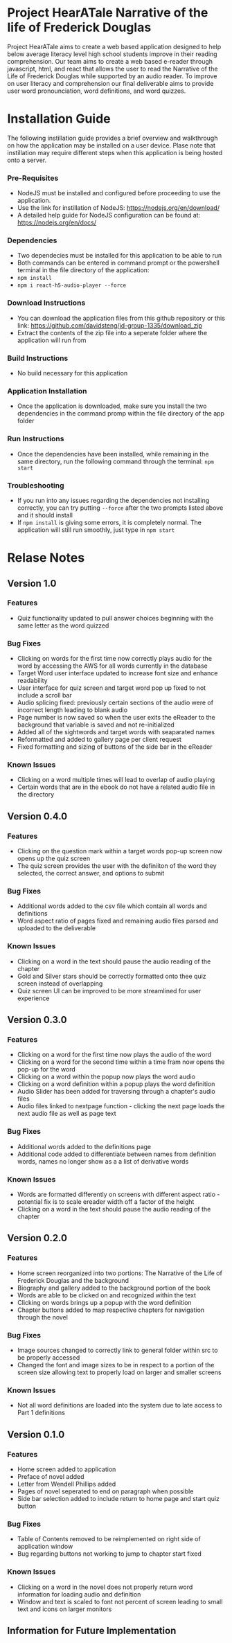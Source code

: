 # Project HearATale Narrative of the life of Frederick Douglas
Project HearATale aims to create a web based application designed to help below average literacy level high school students improve in their reading comprehension.
Our team aims to create a web based e-reader through javascript, html, and react that allows the user to read the Narrative of the Life of Frederick Douglas while supported by
an audio reader. To improve on user literacy and comprehension our final deliverable aims to provide user word pronounciation, word definitions, and word quizzes.

# Installation Guide
The following instillation guide provides a brief overview and walkthrough on how the application may be installed on a user device.
Plase note that instillation may require different steps when this application is being hosted onto a server.

### Pre-Requisites
   - NodeJS must be installed and configured before proceeding to use the application. 
   - Use the link for instillation of NodeJS: https://nodejs.org/en/download/ 
   - A detailed help guide for NodeJS configuration can be found at: https://nodejs.org/en/docs/

### Dependencies
   - Two dependecies must be installed for this application to be able to run
   - Both commands can be entered in command prompt or the powershell terminal in the file directory of the application: 
   - ```npm install```
   - ```npm i react-h5-audio-player --force```

### Download Instructions
   - You can download the application files from this github repository or this link: https://github.com/davidsteng/jd-group-1335/download_zip
   - Extract the contents of the zip file into a seperate folder where the application will run from

### Build Instructions
   - No build necessary for this application

### Application Installation
   - Once the application is downloaded, make sure you install the two dependencies in the command promp within the file directory of the app folder

### Run Instructions
   - Once the dependencies have been installed, while remaining in the same directory, run the following command through the terminal: ```npm start```

### Troubleshooting
   - If you run into any issues regarding the dependencies not installing correctly, you can try putting ```--force``` after the two prompts listed above and it should install
   - If ```npm install``` is giving some errors, it is completely normal. The application will still run smoothly, just type in ```npm start```

# Relase Notes

## Version 1.0

### Features
   - Quiz functionality updated to pull answer choices beginning with the same letter as the word quizzed

### Bug Fixes
   - Clicking on words for the first time now correctly plays audio for the word by accessing the AWS for all words currently in the database
   - Target Word user interface updated to increase font size and enhance readability
   - User interface for quiz screen and target word pop up fixed to not include a scroll bar
   - Audio splicing fixed: previously certain sections of the audio were of incorrect length leading to blank audio
   - Page number is now saved so when the user exits the eReader to the background that variable is saved and not re-initialized
   - Added all of the sightwords and target words with seaparated names
   - Reformatted and added to gallery page per client request
   - Fixed formatting and sizing of buttons of the side bar in the eReader

### Known Issues
   - Clicking on a word multiple times will lead to overlap of audio playing
   - Certain words that are in the ebook do not have a related audio file in the directory

## Version 0.4.0

### Features
   - Clicking on the question mark within a target words pop-up screen now opens up the quiz screen
   - The quiz screen provides the user with the definiiton of the word they selected, the correct answer, and options to submit

### Bug Fixes
   - Additional words added to the csv file which contain all words and definitions
   - Word aspect ratio of pages fixed and remaining audio files parsed and uploaded to the deliverable

### Known Issues
   - Clicking on a word in the text should pause the audio reading of the chapter
   - Gold and Silver stars should be correctly formatted onto thee quiz screen instead of overlapping
   - Quiz screen UI can be improved to be more streamlined for user experience

## Version 0.3.0

### Features
   - Clicking on a word for the first time now plays the audio of the word
   - Clicking on a word for the second time within a time fram now opens the pop-up for the word
   - Clicking on a word within the popup now plays the word audio
   - Clicking on a word definition within a popup plays the word definition
   - Audio Slider has been added for traversing through a chapter's audio files
   - Audio files linked to nextpage function - clicking the next page loads the next audio file as well as page text

### Bug Fixes
   - Additional words added to the definitions page
   - Additional code added to differentiate between names from definition words, names no longer show as a a list of derivative words

### Known Issues
   - Words are formatted differently on screens with different aspect ratio - potential fix is to scale ereader width off a factor of the height
   - Clicking on a word in the text should pause the audio reading of the chapter

## Version 0.2.0

### Features
   - Home screen reorganized into two portions: The Narrative of the Life of Frederick Douglas and the background
   - Biography and gallery added to the background portion of the book
   - Words are able to be clicked on and recognized within the text
   - Clicking on words brings up a popup with the word definition
   - Chapter buttons added to map respective chapters for navigation through the novel

### Bug Fixes
   - Image sources changed to correctly link to general folder within src to be properly accessed
   - Changed the font and image sizes to be in respect to a portion of the screen size allowing text to properly load on larger and smaller screens

### Known Issues
   - Not all word definitions are loaded into the system due to late access to Part 1 definitions

## Version 0.1.0

### Features
   - Home screen added to application
   - Preface of novel added
   - Letter from Wendell Phillips added
   - Pages of novel seperated to end on paragraph when possible
   - Side bar selection added to include return to home page and start quiz button

### Bug Fixes
   - Table of Contents removed to be reimplemented on right side of application window
   - Bug regarding buttons not working to jump to chapter start fixed

### Known Issues
   - Clicking on a word in the novel does not properly return word information for loading audio and definition
   - Window and text is scaled to font not percent of screen leading to small text and icons on larger monitors

## Information for Future Implementation
